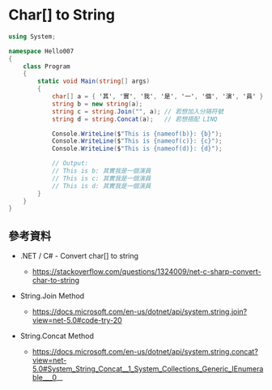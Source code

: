 # Char[] to String


```cs
using System;

namespace Hello007
{
    class Program
    {
        static void Main(string[] args)
        {
            char[] a = { '其', '實', '我', '是', '一', '個', '演', '員' };
            string b = new string(a);
            string c = string.Join("", a); // 若想加入分隔符號
            string d = string.Concat(a);   // 若想搭配 LINQ 

            Console.WriteLine($"This is {nameof(b)}: {b}");
            Console.WriteLine($"This is {nameof(c)}: {c}");
            Console.WriteLine($"This is {nameof(d)}: {d}");

            // Output:
            // This is b: 其實我是一個演員
            // This is c: 其實我是一個演員
            // This is d: 其實我是一個演員
        }
    }
}
```


## 參考資料

* .NET / C# - Convert char[] to string
  * https://stackoverflow.com/questions/1324009/net-c-sharp-convert-char-to-string

* String.Join Method
  * https://docs.microsoft.com/en-us/dotnet/api/system.string.join?view=net-5.0#code-try-20

* String.Concat Method
  * https://docs.microsoft.com/en-us/dotnet/api/system.string.concat?view=net-5.0#System_String_Concat__1_System_Collections_Generic_IEnumerable___0__